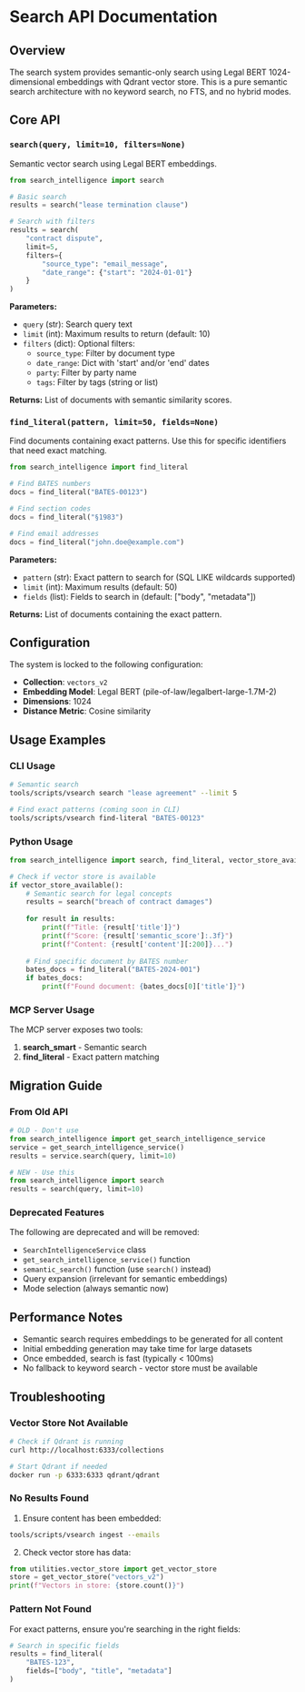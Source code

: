 # Search API Documentation

## Overview

The search system provides semantic-only search using Legal BERT 1024-dimensional embeddings with Qdrant vector store. This is a pure semantic search architecture with no keyword search, no FTS, and no hybrid modes.

## Core API

### `search(query, limit=10, filters=None)`

Semantic vector search using Legal BERT embeddings.

```python
from search_intelligence import search

# Basic search
results = search("lease termination clause")

# Search with filters
results = search(
    "contract dispute",
    limit=5,
    filters={
        "source_type": "email_message",
        "date_range": {"start": "2024-01-01"}
    }
)
```

**Parameters:**
- `query` (str): Search query text
- `limit` (int): Maximum results to return (default: 10)
- `filters` (dict): Optional filters:
  - `source_type`: Filter by document type
  - `date_range`: Dict with 'start' and/or 'end' dates
  - `party`: Filter by party name
  - `tags`: Filter by tags (string or list)

**Returns:**
List of documents with semantic similarity scores.

### `find_literal(pattern, limit=50, fields=None)`

Find documents containing exact patterns. Use this for specific identifiers that need exact matching.

```python
from search_intelligence import find_literal

# Find BATES numbers
docs = find_literal("BATES-00123")

# Find section codes
docs = find_literal("§1983")

# Find email addresses
docs = find_literal("john.doe@example.com")
```

**Parameters:**
- `pattern` (str): Exact pattern to search for (SQL LIKE wildcards supported)
- `limit` (int): Maximum results (default: 50)
- `fields` (list): Fields to search in (default: ["body", "metadata"])

**Returns:**
List of documents containing the exact pattern.

## Configuration

The system is locked to the following configuration:
- **Collection**: `vectors_v2`
- **Embedding Model**: Legal BERT (pile-of-law/legalbert-large-1.7M-2)
- **Dimensions**: 1024
- **Distance Metric**: Cosine similarity

## Usage Examples

### CLI Usage

```bash
# Semantic search
tools/scripts/vsearch search "lease agreement" --limit 5

# Find exact patterns (coming soon in CLI)
tools/scripts/vsearch find-literal "BATES-00123"
```

### Python Usage

```python
from search_intelligence import search, find_literal, vector_store_available

# Check if vector store is available
if vector_store_available():
    # Semantic search for legal concepts
    results = search("breach of contract damages")
    
    for result in results:
        print(f"Title: {result['title']}")
        print(f"Score: {result['semantic_score']:.3f}")
        print(f"Content: {result['content'][:200]}...")
    
    # Find specific document by BATES number
    bates_docs = find_literal("BATES-2024-001")
    if bates_docs:
        print(f"Found document: {bates_docs[0]['title']}")
```

### MCP Server Usage

The MCP server exposes two tools:

1. **search_smart** - Semantic search
2. **find_literal** - Exact pattern matching

## Migration Guide

### From Old API

```python
# OLD - Don't use
from search_intelligence import get_search_intelligence_service
service = get_search_intelligence_service()
results = service.search(query, limit=10)

# NEW - Use this
from search_intelligence import search
results = search(query, limit=10)
```

### Deprecated Features

The following are deprecated and will be removed:
- `SearchIntelligenceService` class
- `get_search_intelligence_service()` function
- `semantic_search()` function (use `search()` instead)
- Query expansion (irrelevant for semantic embeddings)
- Mode selection (always semantic now)

## Performance Notes

- Semantic search requires embeddings to be generated for all content
- Initial embedding generation may take time for large datasets
- Once embedded, search is fast (typically < 100ms)
- No fallback to keyword search - vector store must be available

## Troubleshooting

### Vector Store Not Available

```bash
# Check if Qdrant is running
curl http://localhost:6333/collections

# Start Qdrant if needed
docker run -p 6333:6333 qdrant/qdrant
```

### No Results Found

1. Ensure content has been embedded:
```bash
tools/scripts/vsearch ingest --emails
```

2. Check vector store has data:
```python
from utilities.vector_store import get_vector_store
store = get_vector_store("vectors_v2")
print(f"Vectors in store: {store.count()}")
```

### Pattern Not Found

For exact patterns, ensure you're searching in the right fields:
```python
# Search in specific fields
results = find_literal(
    "BATES-123",
    fields=["body", "title", "metadata"]
)
```